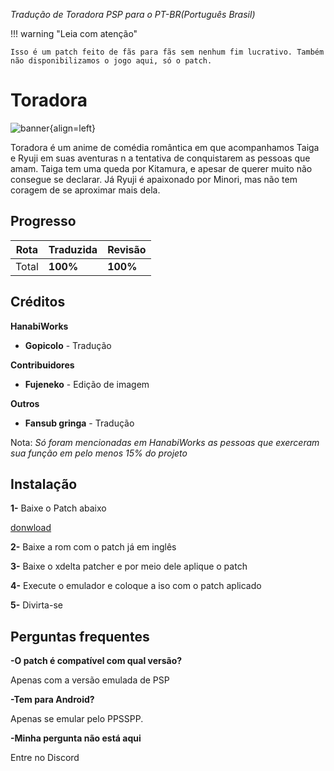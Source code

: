 *Tradução de Toradora PSP para o PT-BR(Português Brasil)*

!!! warning "Leia com atenção"

    Isso é um patch feito de fãs para fãs sem nenhum fim lucrativo. Também não disponibilizamos o jogo aqui, só o patch.



# Toradora

![banner](https://s2.vndb.org/cv/54/6854.jpg){align=left} 

Toradora é um anime de comédia romântica em que acompanhamos Taiga e Ryuji em suas aventuras n a tentativa de conquistarem as pessoas que amam. Taiga tem uma queda por Kitamura, e apesar de querer muito não consegue se declarar. Já Ryuji é apaixonado por Minori, mas não tem coragem de se aproximar mais dela.


## Progresso

| Rota         | Traduzida | Revisão |
|--------------|-----------|------------|
| Total      | **100%**  | **100%**      |


## Créditos


**HanabiWorks**
- **Gopicolo** - Tradução

**Contribuidores**
- **Fujeneko** - Edição de imagem



**Outros**
- **Fansub gringa** - Tradução

Nota: *Só foram mencionadas em HanabiWorks as pessoas que exerceram sua função em pelo menos 15% do projeto*

## Instalação

**1-** Baixe o Patch abaixo

[donwload](https://www.mediafire.com/file/onu4mxogaeiafv2/Patch_toradora_parcial.rar/file)

**2-** Baixe a rom com o patch já em inglês

**3-** Baixe o xdelta patcher e por meio dele aplique o patch 

**4-** Execute o emulador e coloque a iso com o patch aplicado

**5-** Divirta-se







## Perguntas frequentes

**-O patch é compatível com qual versão?**

Apenas com a versão emulada de PSP 

**-Tem para Android?**

Apenas se emular pelo PPSSPP.

**-Minha pergunta não está aqui**

Entre no Discord







